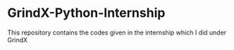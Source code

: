 # GrindX-Python-Internship
This repository contains the codes given in the internship which I did under GrindX
